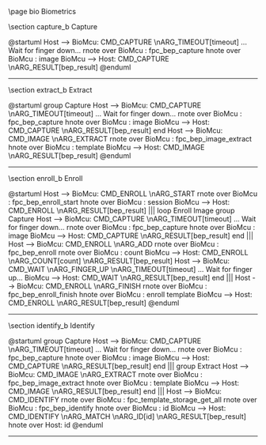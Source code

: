 \page bio Biometrics

\section capture_b Capture

@startuml
Host    --> BioMcu:     CMD_CAPTURE \nARG_TIMEOUT[timeout]
... Wait for finger down...
rnote over BioMcu :     fpc_bep_capture
hnote over BioMcu :     image
BioMcu  --> Host:       CMD_CAPTURE \nARG_RESULT[bep_result]
@enduml
***

\section extract_b Extract

@startuml
group Capture
Host    --> BioMcu:     CMD_CAPTURE \nARG_TIMEOUT[timeout]
... Wait for finger down...
rnote over BioMcu :     fpc_bep_capture
hnote over BioMcu :     image
BioMcu  --> Host:       CMD_CAPTURE \nARG_RESULT[bep_result]
end
Host    --> BioMcu:     CMD_IMAGE \nARG_EXTRACT
rnote over BioMcu :     fpc_bep_image_extract
hnote over BioMcu :     template
BioMcu  --> Host:       CMD_IMAGE \nARG_RESULT[bep_result]
@enduml
***

\section enroll_b Enroll

@startuml
Host    --> BioMcu:     CMD_ENROLL \nARG_START
rnote over BioMcu :     fpc_bep_enroll_start
hnote over BioMcu :     session
BioMcu  --> Host:       CMD_ENROLL \nARG_RESULT[bep_result]
|||
loop Enroll Image
group Capture
Host    --> BioMcu:     CMD_CAPTURE \nARG_TIMEOUT[timeout]
... Wait for finger down...
rnote over BioMcu :     fpc_bep_capture
hnote over BioMcu :     image
BioMcu  --> Host:       CMD_CAPTURE \nARG_RESULT[bep_result]
end
|||
Host    --> BioMcu:     CMD_ENROLL \nARG_ADD
rnote over BioMcu :     fpc_bep_enroll
rnote over BioMcu :     count
BioMcu  --> Host:       CMD_ENROLL \nARG_COUNT[count] \nARG_RESULT[bep_result]
Host    --> BioMcu:     CMD_WAIT \nARG_FINGER_UP \nARG_TIMEOUT[timeout]
... Wait for finger up...
BioMcu  --> Host:       CMD_WAIT \nARG_RESULT[bep_result]
end
|||
Host    --> BioMcu:     CMD_ENROLL \nARG_FINISH
rnote over BioMcu :     fpc_bep_enroll_finish
hnote over BioMcu :     enroll template
BioMcu  --> Host:       CMD_ENROLL \nARG_RESULT[bep_result]
@enduml
***

\section identify_b Identify

@startuml
group Capture
Host    --> BioMcu:     CMD_CAPTURE \nARG_TIMEOUT[timeout]
... Wait for finger down...
rnote over BioMcu :     fpc_bep_capture
hnote over BioMcu :     image
BioMcu  --> Host:       CMD_CAPTURE \nARG_RESULT[bep_result]
end
|||
group Extract
Host    --> BioMcu:     CMD_IMAGE \nARG_EXTRACT
rnote over BioMcu :     fpc_bep_image_extract
hnote over BioMcu :     template
BioMcu  --> Host:       CMD_IMAGE \nARG_RESULT[bep_result]
end
|||
Host    --> BioMcu:     CMD_IDENTIFY
rnote over BioMcu :     fpc_template_storage_get_all
rnote over BioMcu :     fpc_bep_identify
hnote over BioMcu :     id
BioMcu  --> Host:       CMD_IDENTIFY \nARG_MATCH \nARG_ID[id] \nARG_RESULT[bep_result]
hnote over Host:        id
@enduml
***
